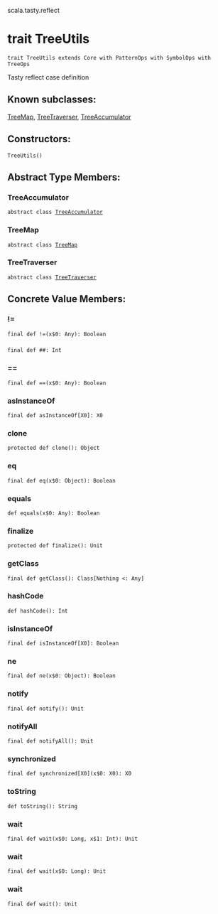 scala.tasty.reflect
# trait TreeUtils

<pre><code class="language-scala" >trait TreeUtils extends Core with PatternOps with SymbolOps with TreeOps</pre></code>
Tasty reflect case definition

## Known subclasses:
<a href="./TreeUtils/TreeMap.md">TreeMap</a>, <a href="./TreeUtils/TreeTraverser.md">TreeTraverser</a>, <a href="./TreeUtils/TreeAccumulator.md">TreeAccumulator</a>
## Constructors:
<pre><code class="language-scala" >TreeUtils()</pre></code>

## Abstract Type Members:
### TreeAccumulator
<pre><code class="language-scala" >abstract class <a href="./TreeUtils/TreeAccumulator.md">TreeAccumulator</a></pre></code>
### TreeMap
<pre><code class="language-scala" >abstract class <a href="./TreeUtils/TreeMap.md">TreeMap</a></pre></code>
### TreeTraverser
<pre><code class="language-scala" >abstract class <a href="./TreeUtils/TreeTraverser.md">TreeTraverser</a></pre></code>
## Concrete Value Members:
### !=
<pre><code class="language-scala" >final def !=(x$0: Any): Boolean</pre></code>

### ##
<pre><code class="language-scala" >final def ##: Int</pre></code>

### ==
<pre><code class="language-scala" >final def ==(x$0: Any): Boolean</pre></code>

### asInstanceOf
<pre><code class="language-scala" >final def asInstanceOf[X0]: X0</pre></code>

### clone
<pre><code class="language-scala" >protected def clone(): Object</pre></code>

### eq
<pre><code class="language-scala" >final def eq(x$0: Object): Boolean</pre></code>

### equals
<pre><code class="language-scala" >def equals(x$0: Any): Boolean</pre></code>

### finalize
<pre><code class="language-scala" >protected def finalize(): Unit</pre></code>

### getClass
<pre><code class="language-scala" >final def getClass(): Class[Nothing <: Any]</pre></code>

### hashCode
<pre><code class="language-scala" >def hashCode(): Int</pre></code>

### isInstanceOf
<pre><code class="language-scala" >final def isInstanceOf[X0]: Boolean</pre></code>

### ne
<pre><code class="language-scala" >final def ne(x$0: Object): Boolean</pre></code>

### notify
<pre><code class="language-scala" >final def notify(): Unit</pre></code>

### notifyAll
<pre><code class="language-scala" >final def notifyAll(): Unit</pre></code>

### synchronized
<pre><code class="language-scala" >final def synchronized[X0](x$0: X0): X0</pre></code>

### toString
<pre><code class="language-scala" >def toString(): String</pre></code>

### wait
<pre><code class="language-scala" >final def wait(x$0: Long, x$1: Int): Unit</pre></code>

### wait
<pre><code class="language-scala" >final def wait(x$0: Long): Unit</pre></code>

### wait
<pre><code class="language-scala" >final def wait(): Unit</pre></code>

